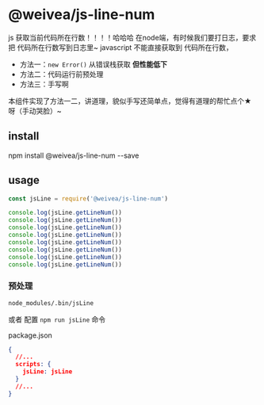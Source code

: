 # @weivea/js-line-num

js 获取当前代码所在行数！！！！哈哈哈
在node端，有时候我们要打日志，要求把 代码所在行数写到日志里~
javascript 不能直接获取到 代码所在行数，

- 方法一：`new Error()` 从错误栈获取 **但性能低下**
- 方法二：代码运行前预处理
- 方法三：手写啊

本组件实现了方法一二，讲道理，貌似手写还简单点，觉得有道理的帮忙点个★呀（手动哭脸）~

## install
npm install @weivea/js-line-num --save

## usage

```javascript
const jsLine = require('@weivea/js-line-num')

console.log(jsLine.getLineNum())
console.log(jsLine.getLineNum())
console.log(jsLine.getLineNum())
console.log(jsLine.getLineNum())
console.log(jsLine.getLineNum())
console.log(jsLine.getLineNum())
console.log(jsLine.getLineNum())
console.log(jsLine.getLineNum())
```

### 预处理

```bash
node_modules/.bin/jsLine
```
或者 配置 `npm run jsLine` 命令

package.json
```json
{
  //...
  scripts: {
    jsLine: jsLine
  }
  //...
}

